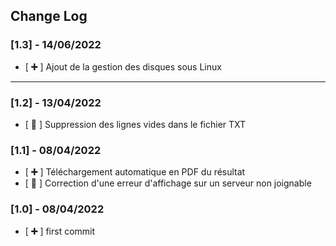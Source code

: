 ## Change Log

### [1.3] - 14/06/2022

- [ **➕** ] Ajout de la gestion des disques sous Linux

---

### [1.2] - 13/04/2022

- [ **🔧** ] Suppression des lignes vides dans le fichier TXT

### [1.1] - 08/04/2022

- [ **➕** ] Téléchargement automatique en PDF du résultat
- [ **🔧** ] Correction d'une erreur d'affichage sur un serveur non joignable

### [1.0] - 08/04/2022

- [ **➕** ] first commit
